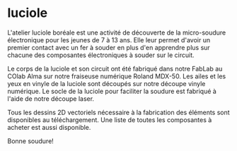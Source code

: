 # luciole

L'atelier luciole boréale est une activité de découverte de la micro-soudure électronique pour les jeunes de 7 à 13 ans. Elle leur permet d'avoir un premier contact avec un fer à souder en plus d'en apprendre plus sur chacune des composantes électroniques à souder sur le circuit. 

Le corps de la luciole et son circuit ont été fabriqué dans notre FabLab au COlab Alma sur notre fraiseuse numérique Roland MDX-50. Les ailes et les yeux en vinyle de la luciole sont découpés sur notre découpe vinyle numérique. Le socle de la luciole pour faciliter la soudure est fabriqué à l'aide de notre découpe laser. 

Tous les dessins 2D vectoriels nécessaire à la fabrication des éléments sont disponibles au téléchargement. Une liste de toutes les composantes à acheter est aussi disponible. 

Bonne soudure!
